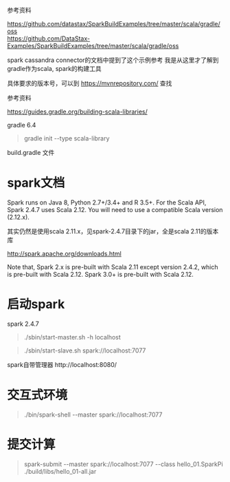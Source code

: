 参考资料

https://github.com/datastax/SparkBuildExamples/tree/master/scala/gradle/oss  
https://github.com/DataStax-Examples/SparkBuildExamples/tree/master/scala/gradle/oss

spark cassandra connector的文档中提到了这个示例参考
我是从这里才了解到gradle作为scala, spark的构建工具

具体要求的版本号，可以到 https://mvnrepository.com/ 查找

参考资料

https://guides.gradle.org/building-scala-libraries/

gradle 6.4

> gradle init --type scala-library

build.gradle 文件

spark文档
=========

Spark runs on Java 8, Python 2.7+/3.4+ and R 3.5+. For the Scala API, Spark 2.4.7 uses Scala 2.12. You will need to use a compatible Scala version (2.12.x).

其实仍然是使用scala 2.11.x，见spark-2.4.7目录下的jar，全是scala 2.11的版本库

http://spark.apache.org/downloads.html

Note that, Spark 2.x is pre-built with Scala 2.11 except version 2.4.2, which is pre-built with Scala 2.12. Spark 3.0+ is pre-built with Scala 2.12.

启动spark
=========
spark 2.4.7

> ./sbin/start-master.sh -h localhost

> ./sbin/start-slave.sh spark://localhost:7077

spark自带管理器
http://localhost:8080/

交互式环境
========

> ./bin/spark-shell --master spark://localhost:7077

提交计算
=======

> spark-submit --master spark://localhost:7077 --class hello_01.SparkPi ./build/libs/hello_01-all.jar